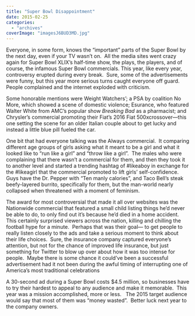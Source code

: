 ```yaml
---
title: "Super Bowl Disappointment"
date: 2015-02-25
categories: 
  - "archives"
coverImage: "imagesJ6BUD3MD.jpg"
---
```


Everyone, in some form, knows the “important” parts of the Super Bowl by the next day, even if your TV wasn’t on.  All the media sites went crazy again for Super Bowl XLIX’s half-time show, the plays, the players, and of course, the infamous Super Bowl commercials. This year, like every year, controversy erupted during every break.  Sure, some of the advertisements were funny, but this year more serious turns caught everyone off guard.  People complained and the internet exploded with criticism.

Some honorable mentions were Weight Watchers’; a PSA by coalition No More, which showed a scene of domestic violence; Esurance, who featured Walter White from AMC’s popular show _Breaking Bad_ as a pharmacist; and Chrysler’s commercial promoting their Fiat’s 2016 Fiat 500xcrossover—this one setting the scene for an older Italian couple about to get lucky and instead a little blue pill fueled the car.

One bit that had everyone talking was the Always commercial.  It comparing different age groups of girls asking what it meant to be a girl and what it looked like to “run like a girl” and “throw like a girl”.  The males who were complaining that there wasn’t a commercial for them, and then they took it to another level and started a trending hashtag of #likeaboy in exchange for the #likeagirl that the commercial promoted to lift girls’ self-confidence.  Guys have the Dr. Pepper with “Ten manly calories”, and Taco Bell’s steak beefy-layered burrito, specifically for them, but the man-world nearly collapsed when threatened with a moment of feminism.

The award for most controversial that made it all over websites was the Nationwide commercial that featured a small child listing things he’d never be able to do, to only find out it’s because he’d died in a home accident.  This certainly surprised viewers across the nation, killing and chilling the football hype for a minute.  Perhaps that was their goal— to get people to really listen closely to the ads and take a serious moment to think about their life choices.  Sure, the insurance company captured everyone’s attention, but not for the chance of improved life insurance, but just something for Twitter to blow up over about how it was too intense for people.  Maybe there is some chance it could’ve been a successful advertisement had it not been during the awful timing of interrupting one of America’s most traditional celebrations

A 30-second ad during a Super Bowl costs $4.5 million, so businesses have to try their hardest to appeal to any audience and make it memorable.  This year was a mission accomplished, more or less.   The 2015 target audience would say that most of them was “money wasted”.  Better luck next year to the company owners.
